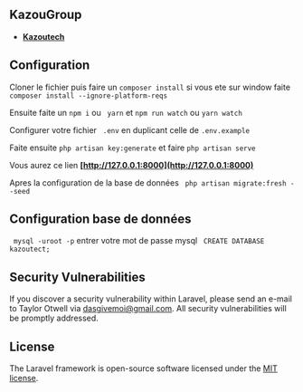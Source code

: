 ## KazouGroup 

- **[Kazoutech](http://kazoutech.com)**
## Configuration

Cloner le fichier puis faire un ``` composer install ``` si vous ete sur window faite ``` composer install --ignore-platform-reqs ```

Ensuite faite un ``` npm i ``` ou ``` yarn``` et ``` npm run watch ``` ou ``` yarn watch ```

Configurer votre fichier ``` .env``` en duplicant celle de ``` .env.example ```

Faite ensuite  ``` php artisan key:generate ``` et faire  ``` php artisan serve ```

Vous aurez ce lien **[http://127.0.0.1:8000](http://127.0.0.1:8000)** 

Apres la configuration de la base de données  ``` php artisan migrate:fresh --seed```

## Configuration base de données

``` mysql -uroot -p``` entrer votre mot de passe mysql ``` CREATE DATABASE kazoutect;```

## Security Vulnerabilities

If you discover a security vulnerability within Laravel, please send an e-mail to Taylor Otwell via [dasgivemoi@gmail.com](mailto:taylor@laravel.com). All security vulnerabilities will be promptly addressed.

## License

The Laravel framework is open-source software licensed under the [MIT license](https://opensource.org/licenses/MIT).
